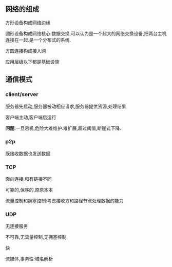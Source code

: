 ## 网络的组成

方形设备构成网络边缘

圆形设备构成网络核心:数据交换,可以认为是一个超大的网络交换设备,把两台主机连接在一起.是一个分布式的系统.

方圆连接构成接入网

应用层级以下都是基础设施



## 通信模式



### client/server

服务器先启动,服务器被动相应请求,服务器提供资源,处理结果

客户端主动,客户端后运行

**问题**:一旦宕机,危险大难维护.难扩展,超过阈值,断崖式下降.

### p2p

既接收数据也发送数据

### TCP

面向连接,和有链接不同

可靠的,保序的,原原本本

流量控制和拥塞控制:考虑接收方和路径节点处理数据的能力

### UDP

无连接服务

不可靠,无流量控制,无拥塞控制

快

流媒体,事务性:域名解析

